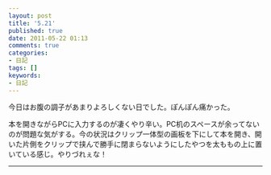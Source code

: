 ```yaml
---
layout: post
title: '5.21'
published: true
date: 2011-05-22 01:13
comments: true
categories:
- 日記
tags: []
keywords:
- 日記
---
```

今日はお腹の調子があまりよろしくない日でした。ぽんぽん痛かった。

本を開きながらPCに入力するのが凄くやり辛い。PC机のスペースが余ってないのが問題な気がする。今の状況はクリップ一体型の画板を下にして本を開き、開いた片側をクリップで挟んで勝手に閉まらないようにしたやつを太ももの上に置いている感じ。やりづれぇな！

---

